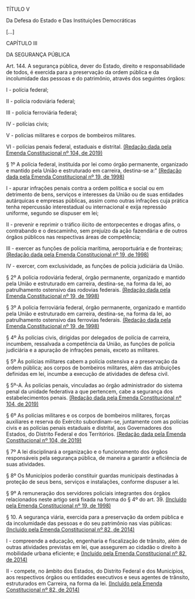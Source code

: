 TÍTULO V

Da Defesa do Estado e Das Instituições Democráticas 

[…]

CAPÍTULO III

DA SEGURANÇA PÚBLICA

Art. 144. A segurança pública, dever do Estado, direito e responsabilidade de todos, é exercida para a preservação da ordem pública e da incolumidade das pessoas e do patrimônio, através dos seguintes órgãos: 

I - polícia federal;

II - polícia rodoviária federal;

III - polícia ferroviária federal;

IV - polícias civis;

V - polícias militares e corpos de bombeiros militares.

VI - polícias penais federal, estaduais e distrital.      [(Redação dada pela Emenda Constitucional nº 104, de 2019) ](http://www.planalto.gov.br/ccivil_03/constituicao/Emendas/Emc/emc104.htm#art3)

§ 1º A polícia federal, instituída por lei como órgão permanente, organizado e mantido pela União e estruturado em carreira, destina-se a:"     [(Redação dada pela Emenda Constitucional nº 19, de 1998)](http://www.planalto.gov.br/ccivil_03/constituicao/Emendas/Emc/emc19.htm#art19)

I - apurar infrações penais contra a ordem política e social ou em detrimento de bens, serviços e interesses da União ou de suas entidades autárquicas e empresas públicas, assim como outras infrações cuja prática tenha repercussão interestadual ou internacional e exija repressão uniforme, segundo se dispuser em lei;

II - prevenir e reprimir o tráfico ilícito de entorpecentes e drogas afins, o contrabando e o descaminho, sem prejuízo da ação fazendária e de outros órgãos públicos nas respectivas áreas de competência; 

III - exercer as funções de polícia marítima, aeroportuária e de fronteiras;     [(Redação dada pela Emenda Constitucional nº 19, de 1998)](http://www.planalto.gov.br/ccivil_03/constituicao/Emendas/Emc/emc19.htm#art144§1iii)

IV - exercer, com exclusividade, as funções de polícia judiciária da União.

§ 2º A polícia rodoviária federal, órgão permanente, organizado e mantido pela União e estruturado em carreira, destina-se, na forma da lei, ao patrulhamento ostensivo das rodovias federais.     [(Redação dada pela Emenda Constitucional nº 19, de 1998)](http://www.planalto.gov.br/ccivil_03/constituicao/Emendas/Emc/emc19.htm#art144§2)

§ 3º A polícia ferroviária federal, órgão permanente, organizado e mantido pela União e estruturado em carreira, destina-se, na forma da lei, ao patrulhamento ostensivo das ferrovias federais.     [(Redação dada pela Emenda Constitucional nº 19, de 1998)](http://www.planalto.gov.br/ccivil_03/constituicao/Emendas/Emc/emc19.htm#art144§3)

§ 4º Às polícias civis, dirigidas por delegados de polícia de carreira, incumbem, ressalvada a competência da União, as funções de polícia judiciária e a apuração de infrações penais, exceto as militares.

§ 5º Às polícias militares cabem a polícia ostensiva e a preservação da ordem pública; aos corpos de bombeiros militares, além das atribuições definidas em lei, incumbe a execução de atividades de defesa civil. 

§ 5º-A. Às polícias penais, vinculadas ao órgão administrador do sistema penal da unidade federativa a que pertencem, cabe a segurança dos estabelecimentos penais.      [(Redação dada pela Emenda Constitucional nº 104, de 2019) ](http://www.planalto.gov.br/ccivil_03/constituicao/Emendas/Emc/emc104.htm#art3)

§ 6º As polícias militares e os corpos de bombeiros militares, forças auxiliares e reserva do Exército subordinam-se, juntamente com as polícias civis e as polícias penais estaduais e distrital, aos Governadores dos Estados, do Distrito Federal e dos Territórios.       [(Redação dada pela Emenda Constitucional nº 104, de 2019) ](http://www.planalto.gov.br/ccivil_03/constituicao/Emendas/Emc/emc104.htm#art3)

§ 7º A lei disciplinará a organização e o funcionamento dos órgãos responsáveis pela segurança pública, de maneira a garantir a eficiência de suas atividades. 

§ 8º Os Municípios poderão constituir guardas municipais destinadas à proteção de seus bens, serviços e instalações, conforme dispuser a lei.

§ 9º A remuneração dos servidores policiais integrantes dos órgãos relacionados neste artigo será fixada na forma do § 4º do art. 39.     [(Incluído pela Emenda Constitucional nº 19, de 1998)](http://www.planalto.gov.br/ccivil_03/constituicao/Emendas/Emc/emc19.htm#art144§9)

§ 10. A segurança viária, exercida para a preservação da ordem pública e da incolumidade das pessoas e do seu patrimônio nas vias públicas:     [(Incluído pela Emenda Constitucional nº 82, de 2014)](http://www.planalto.gov.br/ccivil_03/constituicao/Emendas/Emc/emc82.htm)

I - compreende a educação, engenharia e fiscalização de trânsito, além de outras atividades previstas em lei, que assegurem ao cidadão o direito à mobilidade urbana eficiente; e     [(Incluído pela Emenda Constitucional nº 82, de 2014)](http://www.planalto.gov.br/ccivil_03/constituicao/Emendas/Emc/emc82.htm)

II - compete, no âmbito dos Estados, do Distrito Federal e dos Municípios, aos respectivos órgãos ou entidades executivos e seus agentes de trânsito, estruturados em Carreira, na forma da lei.     [(Incluído pela Emenda Constitucional nº 82, de 2014)](http://www.planalto.gov.br/ccivil_03/constituicao/Emendas/Emc/emc82.htm)

 